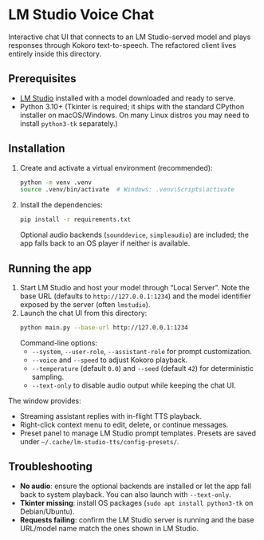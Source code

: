 # LM Studio Voice Chat

Interactive chat UI that connects to an LM Studio-served model and plays responses through Kokoro text-to-speech. The refactored client lives entirely inside this directory.

## Prerequisites
- [LM Studio](https://lmstudio.ai/) installed with a model downloaded and ready to serve.
- Python 3.10+ (Tkinter is required; it ships with the standard CPython installer on macOS/Windows. On many Linux distros you may need to install `python3-tk` separately.)

## Installation
1. Create and activate a virtual environment (recommended):
   ```bash
   python -m venv .venv
   source .venv/bin/activate  # Windows: .venv\Scripts\activate
   ```
2. Install the dependencies:
   ```bash
   pip install -r requirements.txt
   ```
   Optional audio backends (`sounddevice`, `simpleaudio`) are included; the app falls back to an OS player if neither is available.

## Running the app
1. Start LM Studio and host your model through “Local Server”. Note the base URL (defaults to `http://127.0.0.1:1234`) and the model identifier exposed by the server (often `lmstudio`).
2. Launch the chat UI from this directory:
   ```bash
   python main.py --base-url http://127.0.0.1:1234
   ```
   Command-line options:
   - `--system`, `--user-role`, `--assistant-role` for prompt customization.
   - `--voice` and `--speed` to adjust Kokoro playback.
   - `--temperature` (default `0.0`) and `--seed` (default `42`) for deterministic sampling.
   - `--text-only` to disable audio output while keeping the chat UI.

The window provides:
- Streaming assistant replies with in-flight TTS playback.
- Right-click context menu to edit, delete, or continue messages.
- Preset panel to manage LM Studio prompt templates. Presets are saved under `~/.cache/lm-studio-tts/config-presets/`.

## Troubleshooting
- **No audio**: ensure the optional backends are installed or let the app fall back to system playback. You can also launch with `--text-only`.
- **Tkinter missing**: install OS packages (`sudo apt install python3-tk` on Debian/Ubuntu).
- **Requests failing**: confirm the LM Studio server is running and the base URL/model name match the ones shown in LM Studio.

